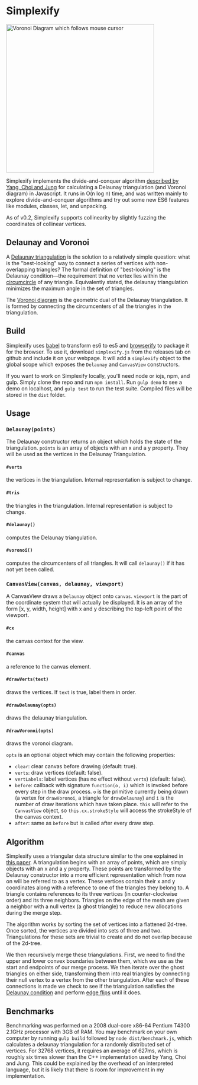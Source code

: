 Simplexify
==========

<img src='https://github.com/dylanmackenzie/simplexify/blob/master/gh-pages/animated-voronoi.gif' alt='Voronoi Diagram which follows mouse cursor' width=400 height=400 />

Simplexify implements the divide-and-conquer
algorithm [described by Yang, Choi and Jung](http://link.springer.com/article/10.1007%2Fs12541-011-0056-1)
for calculating a Delaunay triangulation (and Voronoi diagram) in Javascript. It
runs in O(n log n) time, and was written mainly to explore divide-and-conquer
algorithms and try out some new ES6 features like modules, classes, let,
and unpacking.

As of v0.2, Simplexify supports collinearity  by slightly fuzzing
the coordinates of collinear vertices.

Delaunay and Voronoi
----------------

A [Delaunay
triangulation](http://en.wikipedia.org/wiki/Delaunay_triangulation) is
the solution to a relatively simple question: what is the "best-looking"
way to connect a series of vertices with non-overlapping triangles? The
formal definition of "best-looking" is the Delaunay
condition—the requirement that no vertex lies within the
[circumcircle](http://mathworld.wolfram.com/Circumcircle.html) of any
triangle. Equivalently stated, the delaunay triangulation minimizes the
maximum angle in the set of triangles.

The [Voronoi diagram](http://en.wikipedia.org/wiki/Voronoi_diagram)
is the geometric dual of the Delaunay triangulation. It is formed by
connecting the circumcenters of all the triangles in the triangulation.

Build
-----

Simplexify uses [babel](https://babeljs.io) to transform es6 to es5 and
[browserify](http://browserify.org) to package it for the browser. To
use it, download `simplexify.js` from the releases tab on github and
include it on your webpage. It will add a `simplexify` object to
the global scope which exposes the `Delaunay` and `CanvasView`
constructors.

If you want to work on Simplexify locally, you'll need node or iojs, npm, and
gulp. Simply clone the repo and run `npm install`. Run `gulp demo` to
see a demo on localhost, and `gulp test` to run the test suite.
Compiled files will be stored in the `dist` folder.

Usage
-----

### `Delaunay(points)`

The Delaunay constructor returns an object which holds the state of the
triangulation. `points` is an array of objects with an x and a y
property. They will be used as the vertices in the Delaunay
Triangulation.

#### `#verts`
the vertices in the triangulation. Internal representation is subject to
change.

#### `#tris`
the triangles in the triangulation. Internal representation is subject to
change.

#### `#delaunay()`
computes the Delaunay triangulation.

#### `#voronoi()`
computes the circumcenters of all triangles. It will call `delaunay()`
if it has not yet been called.


### `CanvasView(canvas, delaunay, viewport)`

A CanvasView draws a `Delaunay` object onto `canvas`. `viewport` is the
part of the coordinate system that will actually be displayed. It is an
array of the form [x, y, width, height] with x and y describing the
top-left point of the viewport.

#### `#cx`
the canvas context for the view.

#### `#canvas`
a reference to the canvas element.

#### `#drawVerts(text)`
draws the vertices. If `text` is true, label them in order.

#### `#drawDelaunay(opts)`
draws the delaunay triangulation.

#### `#drawVoronoi(opts)`
draws the voronoi diagram.

`opts` is an optional object which may contain the following properties:
  - `clear`: clear canvas before drawing (default: true).
  - `verts`: draw vertices (default: false).
  - `vertLabels`: label vertices (has no effect without `verts`) (default: false).
  - `before`: callback with signature `function(o, i)` which is invoked
    before every step in the draw process. `o` is the primitive currently
    being drawn (a vertex for `drawVoronoi`, a triangle for
    `drawDelaunay`) and `i` is the number of draw iterations which have
    taken place. `this` will refer to the `CanvasView` object, so
    `this.cx.strokeStyle` will access the strokeStyle of the canvas
    context.
  - `after`: same as `before` but is called after every draw step.

Algorithm
---------

Simplexify uses a triangular data structure similar to the one explained
in [this paper](http://www.cs.berkeley.edu/~jrs/papers/triangle.pdf). A
triangulation begins with an array of points, which are simply objects
with an x and a y property. These points are transformed by the Delaunay
constructor into a more efficient representation which from now on will
be referred to as a vertex. These vertices contain their x and y
coordinates along with a reference to one of the triangles they belong
to. A triangle contains references to its three vertices (in
counter-clockwise order) and its three neighbors. Triangles on the edge
of the mesh are given a neighbor with a null vertex (a ghost triangle)
to reduce new allocations during the merge step.

The algorithm works by sorting the set of vertices into a flattened
2d-tree. Once sorted, the vertices are divided into sets of three and
two. Triangulations for these sets are trivial to create and do not
overlap because of the 2d-tree.

We then recursively merge these triangulations. First, we need to find
the upper and lower convex boundaries between them, which we use as the
start and endpoints of our merge process. We then iterate over the ghost
triangles on either side, transforming them into real triangles by
connecting their null vertex to a vertex from the other triangulation.
After each of these connections is made we check to see if the
triangulation satisfies the [Delaunay
condition](http://en.wikibooks.org/wiki/Trigonometry/For_Enthusiasts/Delaunay_triangulation#Formal_Definition)
and perform [edge
flips](http://en.wikipedia.org/wiki/Delaunay_triangulation#Visual_Delaunay_definition:_Flipping)
until it does.

Benchmarks
----------

Benchmarking was performed on a 2008 dual-core x86-64 Pentium T4300
2.1GHz processor with 3GB of RAM. You may benchmark on your own computer
by running `gulp build` followed by `node dist/benchmark.js`, which
calculates a delaunay triangulation for a randomly distributed set of
vertices. For 32768 vertices, it requires an average of 627ms, which is
roughly six times slower than the C++ implementation used by Yang, Choi
and Jung. This could be explained by the overhead of an interpreted
language, but it is likely that there is room for improvement in my
implementation.
